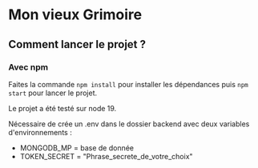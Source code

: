 # Mon vieux Grimoire


## Comment lancer le projet ? 

### Avec npm

Faites la commande `npm install` pour installer les dépendances puis `npm start` pour lancer le projet. 

Le projet a été testé sur node 19. 

Nécessaire de crée un .env dans le dossier backend avec deux variables d'environnements : 
  - MONGODB_MP = base de donnée
  - TOKEN_SECRET = "Phrase_secrete_de_votre_choix"
